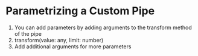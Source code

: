 # Parametrizing a Custom Pipe
01. You can add parameters by adding arguments to the transform method of the pipe
02. transform(value: any, limit: number)
03. Add additional arguments for more parameters